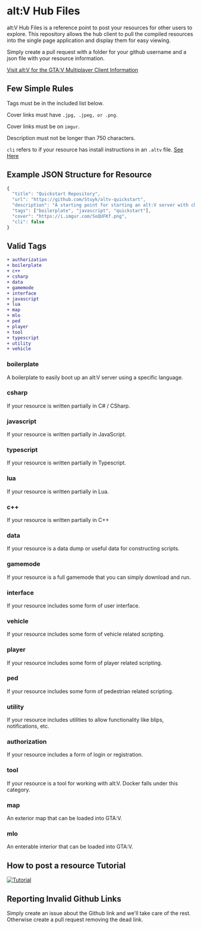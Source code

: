 # alt:V Hub Files

alt:V Hub Files is a reference point to post your resources for other users to explore. This repository allows the hub client to pull the compiled resources into the single page application and display them for easy viewing.

Simply create a pull request with a folder for your github username and a json file with your resource information.

[Visit alt:V for the GTA:V Multiplayer Client Information](https://altv.mp)

## Few Simple Rules

Tags must be in the included list below.

Cover links must have `.jpg, .jpeg, or .png`.

Cover links must be on `imgur`.

Description must not be longer than 750 characters.

`cli` refers to if your resource has install instructions in an `.altv` file. [See Here](https://github.com/stuyk/altv-installer)

## Example JSON Structure for Resource

```js
{
  "title": "Quickstart Repository",
  "url": "https://github.com/Stuyk/altv-quickstart",
  "description": "A starting point for starting an alt:V server with chat, commands, etc.",
  "tags": ["boilerplate", "javascript", "quickstart"],
  "cover": "https://i.imgur.com/SoQUFKf.png",
  "cli": false
}
```

## Valid Tags

```diff
+ authorization
+ boilerplate
+ c++
+ csharp
+ data
+ gamemode
+ interface
+ javascript
+ lua
+ map
+ mlo
+ ped
+ player
+ tool
+ typescript
+ utility
+ vehicle
```

### boilerplate

A boilerplate to easily boot up an alt:V server using a specific language.

### csharp

If your resource is written partially in C# / CSharp.

### javascript

If your resource is written partially in JavaScript.

### typescript

If your resource is written partially in Typescript.

### lua

If your resource is written partially in Lua.

### c++

If your resource is written partially in C++

### data

If your resource is a data dump or useful data for constructing scripts.

### gamemode

If your resource is a full gamemode that you can simply download and run.

### interface

If your resource includes some form of user interface.

### vehicle

If your resource includes some form of vehicle related scripting.

### player

If your resource includes some form of player related scripting.

### ped

If your resource includes some form of pedestrian related scripting.

### utility

If your resource includes utilities to allow functionality like blips, notifications, etc.

### authorization

If your resource includes a form of login or registration.

### tool

If your resource is a tool for working with alt:V. Docker falls under this category.

### map

An exterior map that can be loaded into GTA:V.

### mlo

An enterable interior that can be loaded into GTA:V.

## How to post a resource Tutorial

[![Tutorial](https://i.imgur.com/VlAvqSU.jpg)](https://www.youtube.com/watch?v=g2HTRdir6qo)

## Reporting Invalid Github Links

Simply create an issue about the Github link and we'll take care of the rest. Otherwise create a pull request removing the dead link.
